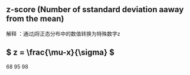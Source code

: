 ## z-score (Number of sstandard deviation aaway from the mean)
 解释 ：通过j将正态分布中的数值转换为特殊数字z
## $ z = \frac{\mu-x}{\sigma} $

68 95 98